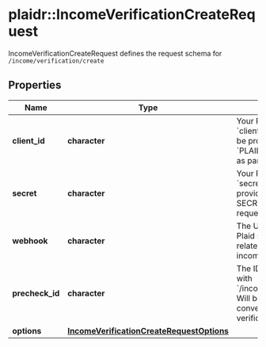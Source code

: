 # plaidr::IncomeVerificationCreateRequest

IncomeVerificationCreateRequest defines the request schema for `/income/verification/create`

## Properties
Name | Type | Description | Notes
------------ | ------------- | ------------- | -------------
**client_id** | **character** | Your Plaid API &#x60;client_id&#x60;. The &#x60;client_id&#x60; is required and may be provided either in the &#x60;PLAID-CLIENT-ID&#x60; header or as part of a request body. | [optional] 
**secret** | **character** | Your Plaid API &#x60;secret&#x60;. The &#x60;secret&#x60; is required and may be provided either in the &#x60;PLAID-SECRET&#x60; header or as part of a request body. | [optional] 
**webhook** | **character** | The URL endpoint to which Plaid should send webhooks related to the progress of the income verification process. | 
**precheck_id** | **character** | The ID of a precheck created with &#x60;/income/verification/precheck&#x60;. Will be used to improve conversion of the income verification flow. | [optional] 
**options** | [**IncomeVerificationCreateRequestOptions**](IncomeVerificationCreateRequestOptions.md) |  | [optional] 


